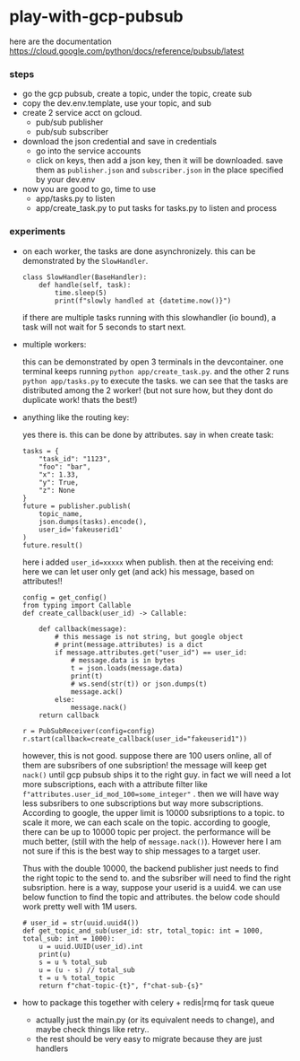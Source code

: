 # play-with-gcp-pubsub

here are the documentation
https://cloud.google.com/python/docs/reference/pubsub/latest

### steps

* go the gcp pubsub, create a topic, under the topic, create sub
* copy the dev.env.template, use your topic, and sub
* create 2 service acct on gcloud. 
    * pub/sub publisher
    * pub/sub subscriber
* download the json credential and save in credentials
    * go into the service accounts
    * click on keys, then add a json key, then it will be downloaded. save them as `publisher.json` and `subscriber.json` in the place specified by your dev.env
* now you are good to go, time to use
    * app/tasks.py to listen
    * app/create_task.py to put tasks for tasks.py to listen and process
    
### experiments

* on each worker, the tasks are done asynchronizely. this can be demonstrated by the `SlowHandler`. 

    ```
    class SlowHandler(BaseHandler):
        def handle(self, task):
            time.sleep(5)
            print(f"slowly handled at {datetime.now()}")
    ```


    if there are multiple tasks running with this slowhandler (io bound), a task will not wait for 5 seconds to start next.

* multiple workers:

    this can be demonstrated by open 3 terminals in the devcontainer. one terminal keeps running `python app/create_task.py`. and the other 2 runs `python app/tasks.py` to execute the tasks. we can see that the tasks are distributed among the 2 worker! (but not sure how, but they dont do duplicate work! thats the best!)

* anything like the routing key:

    yes there is. this can be done by attributes. say in when create task:

    ```
    tasks = {
        "task_id": "1123",
        "foo": "bar",
        "x": 1.33,
        "y": True,
        "z": None
    }
    future = publisher.publish(
        topic_name,
        json.dumps(tasks).encode(),
        user_id='fakeuserid1'
    )
    future.result()
    ```

    here i added `user_id=xxxxx` when publish. then at the receiving end: here we can let user only get (and ack) his message, based on attributes!!

    ```
    config = get_config()
    from typing import Callable
    def create_callback(user_id) -> Callable:

        def callback(message):
            # this message is not string, but google object
            # print(message.attributes) is a dict
            if message.attributes.get("user_id") == user_id:
                # message.data is in bytes
                t = json.loads(message.data)
                print(t)
                # ws.send(str(t)) or json.dumps(t)
                message.ack()
            else:
                message.nack()
        return callback

    r = PubSubReceiver(config=config)
    r.start(callback=create_callback(user_id="fakeuserid1"))
    ```

    however, this is not good. suppose there are 100 users online, all of them are subsribers of one subsription! the message will keep get `nack()` until gcp pubsub ships it to the right guy. in fact we will need a lot more subscriptions, each with a attribute filter like `f"attributes.user_id_mod_100=some_integer"` . then we will have way less subsribers to one subscriptions but way more subscriptions. According to google, the upper limit is 10000 subsriptions to a topic. to scale it more, we can each scale on the topic. according to google, there can be up to 10000 topic per project. the performance will be much better, (still with the help of `message.nack()`). However here I am not sure if this is the best way to ship messages to a target user. 

    Thus with the double 10000, the backend publisher just needs to find the right topic to the send to. and the subsriber will need to find the right subsription. here is a way, suppose your userid is a uuid4. we can use below function to find the topic and attributes. the below code should work pretty well with 1M users.
    ```
    # user_id = str(uuid.uuid4())
    def get_topic_and_sub(user_id: str, total_topic: int = 1000, total_sub: int = 1000):
        u = uuid.UUID(user_id).int
        print(u)
        s = u % total_sub
        u = (u - s) // total_sub
        t = u % total_topic
        return f"chat-topic-{t}", f"chat-sub-{s}"
    ```

* how to package this together with celery + redis|rmq for task queue
    * actually just the main.py (or its equivalent needs to change), and maybe check things like retry..
    * the rest should be very easy to migrate because they are just handlers
